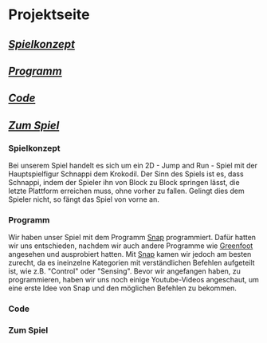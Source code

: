 # Projektseite
## [_Spielkonzept_](#Spielkonzept)
## [_Programm_](#Programm)
## [_Code_](#Code)
## [_Zum Spiel_](#ZumSpiel)


### Spielkonzept <a name="Spielkonzept"></a>
Bei unserem Spiel handelt es sich um ein 2D - Jump and Run - Spiel mit der Hauptspielfigur Schnappi dem Krokodil. Der Sinn des Spiels ist es, dass Schnappi, indem der Spieler ihn von Block zu Block springen lässt, die letzte Plattform erreichen muss, ohne vorher zu fallen. Gelingt dies dem Spieler nicht, so fängt das Spiel von vorne an.


### Programm <a name="Programm"></a>
Wir haben unser Spiel mit dem Programm [Snap](https://snap.berkeley.edu/) programmiert. Dafür hatten wir uns entschieden, nachdem wir auch andere Programme wie [Greenfoot](https://www.greenfoot.org/door) angesehen und ausprobiert hatten. Mit [Snap](https://snap.berkeley.edu/) kamen wir jedoch am besten zurecht, da es ineinzelne Kategorien mit verständlichen Befehlen aufgeteilt ist, wie z.B. "Control" oder "Sensing". Bevor wir angefangen haben, zu programmieren, haben wir uns noch einige Youtube-Videos angeschaut, um eine erste Idee von Snap und den möglichen Befehlen zu bekommen.


### Code <a name="Code"></a>



### Zum Spiel <a name="ZumSpiel"></a>
